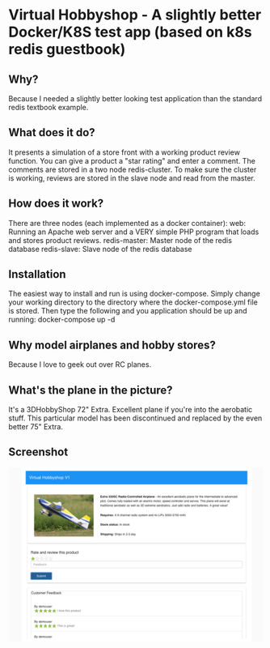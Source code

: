 # Virtual Hobbyshop - A slightly better Docker/K8S test app (based on k8s redis guestbook)

## Why?
Because I needed a slightly better looking test application than the standard redis textbook example.

## What does it do?
It presents a simulation of a store front with a working product review function. You can give a product a "star rating" and enter a comment. The comments are stored in a two node redis-cluster. To make sure the cluster is working, reviews are stored in the slave node and read from the master.

## How does it work?
There are three nodes (each implemented as a docker container):
web: Running an Apache web server and a VERY simple PHP program that loads and stores product reviews.
redis-master: Master node of the redis database
redis-slave: Slave node of the redis database

## Installation
The easiest way to install and run is using docker-compose. Simply change your working directory to the directory where the docker-compose.yml file is stored. Then type the following and you application should be up and running:
docker-compose up -d

## Why model airplanes and hobby stores?
Because I love to geek out over RC planes. 

## What's the plane in the picture?
It's a 3DHobbyShop 72" Extra. Excellent plane if you're into the aerobatic stuff. This particular model has been discontinued and replaced by the even better 75" Extra.

## Screenshot
![screenshot](screenshot.png)
